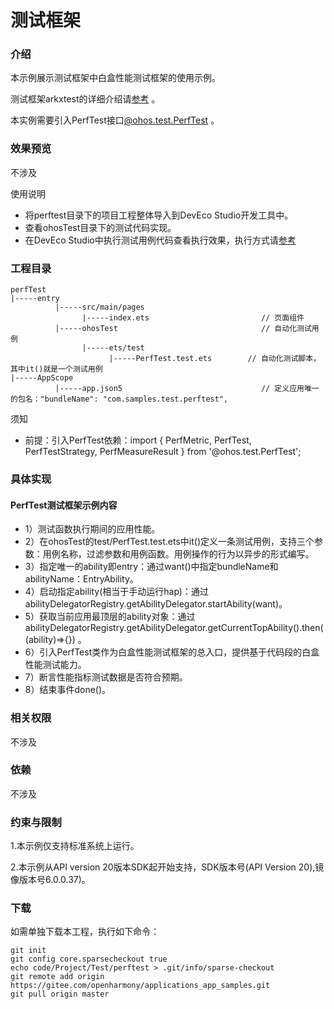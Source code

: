 # 测试框架
### 介绍
本示例展示测试框架中白盒性能测试框架的使用示例。

测试框架arkxtest的详细介绍请[参考](https://docs.openharmony.cn/pages/v5.1/zh-cn/application-dev/application-test/arkxtest-guidelines.md) 。

本实例需要引入PerfTest接口[@ohos.test.PerfTest](https://gitee.com/openharmony/docs/blob/master/zh-cn/application-dev/reference/apis-test-kit/js-apis-perftest.md) 。  

### 效果预览
不涉及

使用说明
- 将perftest目录下的项目工程整体导入到DevEco Studio开发工具中。
- 查看ohosTest目录下的测试代码实现。
- 在DevEco Studio中执行测试用例代码查看执行效果，执行方式请[参考](https://developer.harmonyos.com/cn/docs/documentation/doc-guides/ohos-openharmony-test-framework-0000001263160453)  

### 工程目录

```
perfTest 
|-----entry 
          |-----src/main/pages
                |-----index.ets                         // 页面组件 
          |-----ohosTest                                // 自动化测试用例
                |-----ets/test
                      |-----PerfTest.test.ets        // 自动化测试脚本，其中it()就是一个测试用例
|-----AppScope
          |-----app.json5                               // 定义应用唯一的包名："bundleName": "com.samples.test.perftest",
```
 须知

* 前提：引入PerfTest依赖：import { PerfMetric, PerfTest, PerfTestStrategy, PerfMeasureResult } from '@ohos.test.PerfTest';  

### 具体实现

#### PerfTest测试框架示例内容
* 1）测试函数执行期间的应用性能。
* 2）在ohosTest的test/PerfTest.test.ets中it()定义一条测试用例，支持三个参数：用例名称，过滤参数和用例函数。用例操作的行为以异步的形式编写。
* 3）指定唯一的ability即entry：通过want()中指定bundleName和abilityName：EntryAbility。
* 4）启动指定ability(相当于手动运行hap)：通过abilityDelegatorRegistry.getAbilityDelegator.startAbility(want)。
* 5）获取当前应用最顶层的ability对象：通过abilityDelegatorRegistry.getAbilityDelegator.getCurrentTopAbility().then((ability)=>{}) 。
* 6）引入PerfTest类作为白盒性能测试框架的总入口，提供基于代码段的白盒性能测试能力。
* 7）断言性能指标测试数据是否符合预期。
* 8）结束事件done()。


### 相关权限
不涉及

### 依赖
不涉及

### 约束与限制
1.本示例仅支持标准系统上运行。

2.本示例从API version 20版本SDK起开始支持，SDK版本号(API Version 20),镜像版本号6.0.0.37)。

### 下载

如需单独下载本工程，执行如下命令：

```
git init
git config core.sparsecheckout true
echo code/Project/Test/perftest > .git/info/sparse-checkout
git remote add origin https://gitee.com/openharmony/applications_app_samples.git
git pull origin master
```